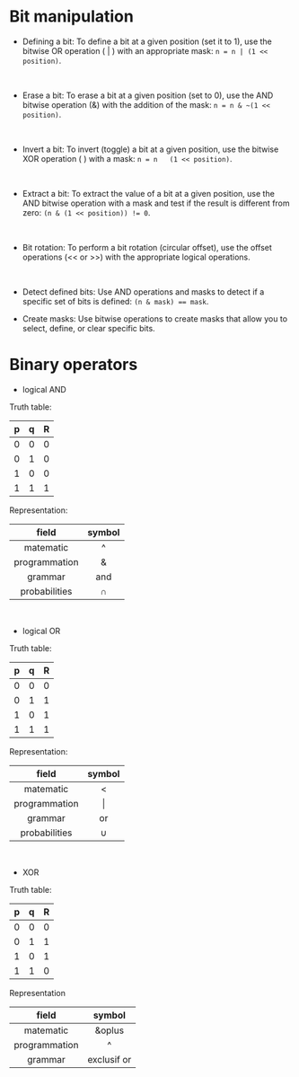 # Bit manipulation
- Defining a bit: To define a bit at a given position (set it to 1), use the bitwise OR operation ( | ) with an appropriate mask: ```n = n | (1 << position)```.
<br/>

- Erase a bit: To erase a bit at a given position (set to 0), use the AND bitwise operation (&) with the addition of the mask: ```n = n & ~(1 << position)```.
<br/>

- Invert a bit: To invert (toggle) a bit at a given position, use the bitwise XOR operation ( ) with a mask: ```n = n   (1 << position)```.
<br/>

- Extract a bit: To extract the value of a bit at a given position, use the AND bitwise operation with a mask and test if the result is different from zero: ```(n & (1 << position)) != 0```.
<br/>

- Bit rotation: To perform a bit rotation (circular offset), use the offset operations (<< or >>) with the appropriate logical operations.
<br/>

- Detect defined bits: Use AND operations and masks to detect if a specific set of bits is defined: ```(n & mask) == mask```.

- Create masks: Use bitwise operations to create masks that allow you to select, define, or clear specific bits.

# Binary operators

- logical AND

Truth table:
  
|p |q |R |
|--|-- |--|
| 0| 0| 0|
| 0| 1| 0|
| 1| 0| 0|
| 1| 1| 1|

Representation:
  
| field        | symbol |  
|:--:          | :--:   |
|matematic     | ^      |
|programmation | &      |
|grammar       | and    |
|probabilities | ∩      |

<br/>

- logical OR

Truth table:
  
|p |q |R |
|--|-- |--|
| 0| 0| 0|
| 0| 1| 1|
| 1| 0| 1|
| 1| 1| 1|

Representation:

| field        | symbol |  
|:--:          | :--:   |
|matematic     | <      |
|programmation |  &#124;|
|grammar       | or     |
|probabilities | ∪      |

<br/>

- XOR

Truth table:
  
|p |q |R |
|--|-- |--|
| 0| 0| 0|
| 0| 1| 1|
| 1| 0| 1|
| 1| 1| 0|


Representation

| field        | symbol |  
|:--:          | :--:   |
|matematic     | &oplus |
|programmation | ^      |
|grammar       | exclusif or    |